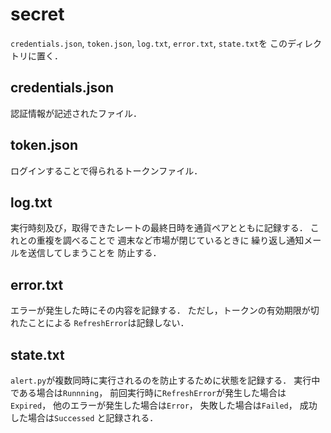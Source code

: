 # secret
`credentials.json`, `token.json`, `log.txt`, `error.txt`, `state.txt`を
このディレクトリに置く．
## credentials.json
認証情報が記述されたファイル．
## token.json
ログインすることで得られるトークンファイル．
## log.txt
実行時刻及び，取得できたレートの最終日時を通貨ペアとともに記録する．
これとの重複を調べることで
週末など市場が閉じているときに
繰り返し通知メールを送信してしまうことを
防止する．
## error.txt
エラーが発生した時にその内容を記録する．
ただし，トークンの有効期限が切れたことによる
`RefreshError`は記録しない．
## state.txt
`alert.py`が複数同時に実行されるのを防止するために状態を記録する．
実行中である場合は`Runnning`，
前回実行時に`RefreshError`が発生した場合は`Expired`，
他のエラーが発生した場合は`Error`，
失敗した場合は`Failed`，
成功した場合は`Successed`
と記録される．
